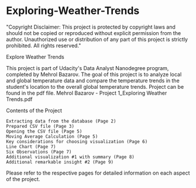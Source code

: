 # Exploring-Weather-Trends
"Copyright Disclaimer: This project is protected by copyright laws and should not be copied or reproduced without explicit permission from the author. Unauthorized use or distribution of any part of this project is strictly prohibited. All rights reserved."


Explore Weather Trends

This project is part of Udacity's Data Analyst Nanodegree program, completed by Mehrol Bazarov. The goal of this project is to analyze local and global temperature data and compare the temperature trends in the student's location to the overall global temperature trends.
Project can be found in the pdf file. Mehrol Bazarov - Project 1_Exploring Weather Trends.pdf

Contents of the Project

    Extracting data from the database (Page 2)
    Prepared CSV file (Page 3)
    Opening the CSV file (Page 5)
    Moving Average Calculation (Page 5)
    Key considerations for choosing visualization (Page 6)
    Line Chart (Page 7)
    Six Observations (Page 7)
    Additional visualization #1 with summary (Page 8)
    Additional remarkable insight #2 (Page 9)

Please refer to the respective pages for detailed information on each aspect of the project.
